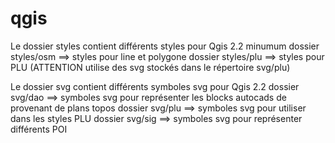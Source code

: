 qgis
====
Le dossier styles contient différents styles pour Qgis 2.2 minumum
  dossier styles/osm ==> styles pour line et polygone
  dossier styles/plu ==> styles pour PLU (ATTENTION utilise des svg stockés dans le répertoire svg/plu)
  
Le dossier svg contient différents symboles svg pour Qgis 2.2
  dossier svg/dao ==> symboles svg pour représenter les blocks autocads de provenant de plans topos
  dossier svg/plu ==> symboles svg pour utiliser dans les styles PLU
  dossier svg/sig ==> symboles svg pour représenter différents POI  
